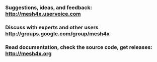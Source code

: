 ### Suggestions, ideas, and feedback: http://mesh4x.uservoice.com ###




### Discuss with experts and other users http://groups.google.com/group/mesh4x ###




### Read documentation, check the source code, get releases: http://mesh4x.org ###